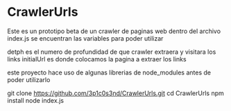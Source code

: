 # CrawlerUrls


Este es un prototipo beta de un crawler de paginas web dentro del archivo index.js
se encuentran las variables para poder utilizar

detph es el numero de profundidad de que crawler extraera y visitara los links
initialUrl es donde colocamos la pagina a extraer los links

este proyecto hace uso de algunas librerias de node_modules antes de poder utilizarlo 



git clone https://github.com/3p1c0s3nd/CrawlerUrls.git
cd CrawlerUrls
npm install
node index.js


